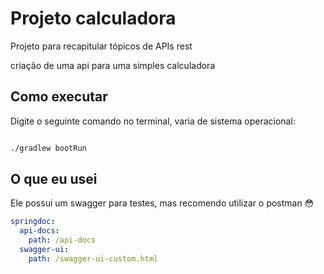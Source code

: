 # Projeto calculadora

  Projeto para recapitular tópicos de APIs rest
  
  criação de uma api para uma simples calculadora
  

## Como executar

  Digite o seguinte comando no terminal, varia de sistema operacional:
  
  ~~~ bash
  
  ./gradlew bootRun
  
  ~~~
  
## O que eu usei

  Ele possui um swagger para testes, mas recomendo utilizar o postman 😳
  
  ~~~ yaml
  springdoc:
    api-docs:
      path: /api-docs
    swagger-ui:
      path: /swagger-ui-custom.html
  ~~~
